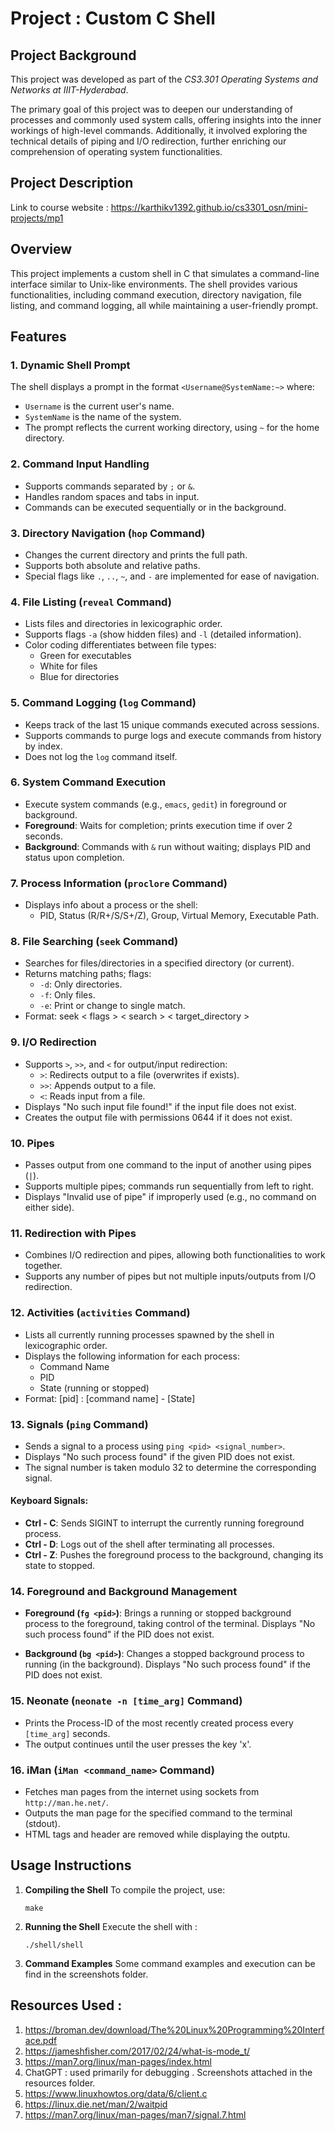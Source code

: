 
# Project : Custom C Shell


## Project Background

This project was developed as part of the _CS3.301 Operating Systems and Networks at IIIT-Hyderabad_.

The primary goal of this project was to deepen our understanding of processes and commonly used system calls, offering insights into the inner workings of high-level commands. Additionally, it involved exploring the technical details of piping and I/O redirection, further enriching our comprehension of operating system functionalities.

## Project Description
Link to course website :  https://karthikv1392.github.io/cs3301_osn/mini-projects/mp1

## Overview
This project implements a custom shell in C that simulates a command-line interface similar to Unix-like environments. The shell provides various functionalities, including command execution, directory navigation, file listing, and command logging, all while maintaining a user-friendly prompt.


## Features 
### 1. **Dynamic Shell Prompt**
The shell displays a prompt in the format `<Username@SystemName:~>` where:
- `Username` is the current user's name.
- `SystemName` is the name of the system.
- The prompt reflects the current working directory, using `~` for the home directory.

### 2. **Command Input Handling**
- Supports commands separated by `;` or `&`.
- Handles random spaces and tabs in input.
- Commands can be executed sequentially or in the background.

### 3. **Directory Navigation (`hop` Command)**
- Changes the current directory and prints the full path.
- Supports both absolute and relative paths.
- Special flags like `.`, `..`, `~`, and `-` are implemented for ease of navigation.

### 4. **File Listing (`reveal` Command)**
- Lists files and directories in lexicographic order.
- Supports flags `-a` (show hidden files) and `-l` (detailed information).
- Color coding differentiates between file types: 
  - Green for executables
  - White for files
  - Blue for directories

### 5. **Command Logging (`log` Command)**
- Keeps track of the last 15 unique commands executed across sessions.
- Supports commands to purge logs and execute commands from history by index.
- Does not log the `log` command itself.

### 6. **System Command Execution**
- Execute system commands (e.g., `emacs`, `gedit`) in foreground or background.
- **Foreground**: Waits for completion; prints execution time if over 2 seconds.
- **Background**: Commands with `&` run without waiting; displays PID and status upon completion.

### 7. **Process Information (`proclore` Command)**
- Displays info about a process or the shell:
  - PID, Status (R/R+/S/S+/Z), Group, Virtual Memory, Executable Path.

### 8. **File Searching (`seek` Command)**
- Searches for files/directories in a specified directory (or current).
- Returns matching paths; flags:
  - `-d`: Only directories.
  - `-f`: Only files.
  - `-e`: Print or change to single match.
- Format:  seek < flags >  < search > < target_directory >

### 9. **I/O Redirection**
- Supports `>`, `>>`, and `<` for output/input redirection:
  - `>`: Redirects output to a file (overwrites if exists).
  - `>>`: Appends output to a file.
  - `<`: Reads input from a file.
- Displays "No such input file found!" if the input file does not exist.
- Creates the output file with permissions 0644 if it does not exist.

### 10. **Pipes**
- Passes output from one command to the input of another using pipes (`|`).
- Supports multiple pipes; commands run sequentially from left to right.
- Displays "Invalid use of pipe" if improperly used (e.g., no command on either side).

### 11. **Redirection with Pipes**
- Combines I/O redirection and pipes, allowing both functionalities to work together.
- Supports any number of pipes but not multiple inputs/outputs from I/O redirection.

### 12. **Activities (`activities` Command)**
- Lists all currently running processes spawned by the shell in lexicographic order.
- Displays the following information for each process:
  - Command Name
  - PID
  - State (running or stopped)
- Format: [pid] : [command name] - [State]


### 13. **Signals (`ping` Command)**
- Sends a signal to a process using `ping <pid> <signal_number>`.
- Displays "No such process found" if the given PID does not exist.
- The signal number is taken modulo 32 to determine the corresponding signal.

#### Keyboard Signals:
- **Ctrl - C**: Sends SIGINT to interrupt the currently running foreground process.
- **Ctrl - D**: Logs out of the shell after terminating all processes.
- **Ctrl - Z**: Pushes the foreground process to the background, changing its state to stopped.

### 14. **Foreground and Background Management**
- **Foreground (`fg <pid>`)**: Brings a running or stopped background process to the foreground, taking control of the terminal. Displays "No such process found" if the PID does not exist.

- **Background (`bg <pid>`)**: Changes a stopped background process to running (in the background). Displays "No such process found" if the PID does not exist.

### 15. **Neonate (`neonate -n [time_arg]` Command)**
- Prints the Process-ID of the most recently created process every `[time_arg]` seconds.
- The output continues until the user presses the key 'x'.

### 16. **iMan (`iMan <command_name>` Command)**
- Fetches man pages from the internet using sockets from `http://man.he.net/`.
- Outputs the man page for the specified command to the terminal (stdout).
- HTML tags and header are removed while displaying the outptu.

## Usage Instructions
1. **Compiling the Shell**
   To compile the project, use:
   
    ```make``` 
2. **Running the Shell**
Execute the shell with :
 
    ```./shell/shell```
3. **Command Examples** 
Some command examples and execution can be find in the screenshots folder.

## Resources Used : 
1. https://broman.dev/download/The%20Linux%20Programming%20Interface.pdf
2. https://jameshfisher.com/2017/02/24/what-is-mode_t/
3. https://man7.org/linux/man-pages/index.html
4. ChatGPT : used primarily for debugging . Screenshots attached in the resources folder.
5. https://www.linuxhowtos.org/data/6/client.c
6. https://linux.die.net/man/2/waitpid
7. https://man7.org/linux/man-pages/man7/signal.7.html
## 
